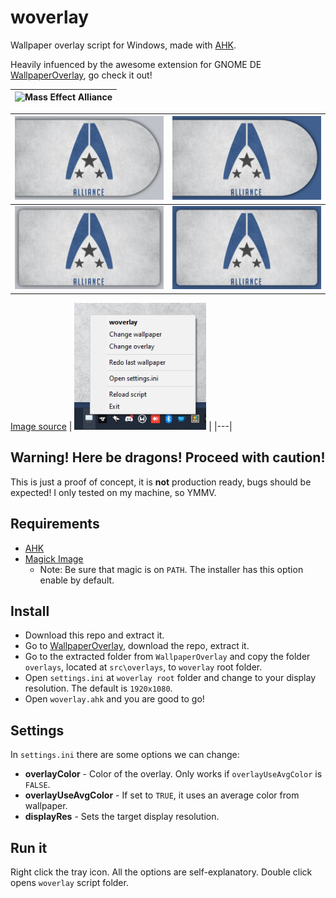 # woverlay
Wallpaper overlay script for Windows, made with [AHK](https://www.autohotkey.com/).

Heavily infuenced by the awesome extension for GNOME DE [WallpaperOverlay](https://github.com/rishuinfinity/WallpaperOverlay), go check it out!

| ![Mass Effect Alliance](https://images-wixmp-ed30a86b8c4ca887773594c2.wixmp.com/f/fa223523-406d-48ef-bff6-d045d1b9544b/da2cw6n-5a0565f6-95e8-408e-b61e-c8517b038ac5.jpg?token=eyJ0eXAiOiJKV1QiLCJhbGciOiJIUzI1NiJ9.eyJzdWIiOiJ1cm46YXBwOjdlMGQxODg5ODIyNjQzNzNhNWYwZDQxNWVhMGQyNmUwIiwiaXNzIjoidXJuOmFwcDo3ZTBkMTg4OTgyMjY0MzczYTVmMGQ0MTVlYTBkMjZlMCIsIm9iaiI6W1t7InBhdGgiOiJcL2ZcL2ZhMjIzNTIzLTQwNmQtNDhlZi1iZmY2LWQwNDVkMWI5NTQ0YlwvZGEyY3c2bi01YTA1NjVmNi05NWU4LTQwOGUtYjYxZS1jODUxN2IwMzhhYzUuanBnIn1dXSwiYXVkIjpbInVybjpzZXJ2aWNlOmZpbGUuZG93bmxvYWQiXX0.i_GH6w-Un_k5NRfk3SAu2hMBDjsFkcG6OjRiI1Klrjw)  |
|---|

| ![Half Pellet Auto Color](https://raw.githubusercontent.com/rtxx/woverlay/main/me_alliance_1920x1080_Half%20Pellet%20Right_%23BFC3C9.png)  |  ![Half Pellet Manual Color](https://raw.githubusercontent.com/rtxx/woverlay/main/me_alliance_1920x1080_Half%20Pellet%20Right_%2341608f.png) |
|---|---|
|  ![Rectangule Emboss Auto Color](https://raw.githubusercontent.com/rtxx/woverlay/main/me_alliance_1920x1080_Rectangle%20Emboss_%23BFC3C9.png) |  ![Rectangule Emboss Manual Color](https://raw.githubusercontent.com/rtxx/woverlay/main/me_alliance_1920x1080_Rectangle%20Emboss_%2341608f.png) |

 [Image source](https://www.deviantart.com/solidcell/art/Alliance-Wallpaper-1-608622575)
| ![woverlay](https://raw.githubusercontent.com/rtxx/woverlay/main/woverlay.png) |
|---|

## Warning! Here be dragons! Proceed with caution!
This is just a proof of concept, it is **not** production ready, bugs should be expected! I only tested on my machine, so YMMV.

## Requirements
- [AHK](https://www.autohotkey.com/)
- [Magick Image](https://imagemagick.org/)
  - Note: Be sure that magic is on ```PATH```. The installer has this option enable by default.

## Install
- Download this repo and extract it.
- Go to [WallpaperOverlay](https://github.com/rishuinfinity/WallpaperOverlay), download the repo, extract it.
- Go to the extracted folder from ```WallpaperOverlay``` and copy the folder ```overlays```, located at ```src\overlays```, to ```woverlay``` root folder.
- Open ```settings.ini``` at ```woverlay root``` folder and change to your display resolution. The default is ```1920x1080```.
- Open ```woverlay.ahk``` and you are good to go!

## Settings
In ```settings.ini``` there are some options we can change:
- **overlayColor** - Color of the overlay. Only works if ```overlayUseAvgColor``` is ```FALSE```.
- **overlayUseAvgColor** - If set to ```TRUE```, it uses an average color from wallpaper.
- **displayRes** - Sets the target display resolution.

## Run it
Right click the tray icon. All the options are self-explanatory. Double click opens ```woverlay``` script folder.

